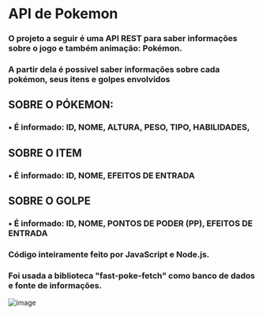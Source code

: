 # API de Pokemon
### O projeto a seguir é uma API REST para saber informações sobre o jogo e  também animação: Pokémon. 
### A partir dela é possivel saber informações sobre cada pokémon, seus itens e golpes envolvidos

## SOBRE O PÓKEMON:
### • É informado: ID, NOME, ALTURA, PESO, TIPO, HABILIDADES, 

## SOBRE O ITEM
### • É informado: ID, NOME, EFEITOS DE ENTRADA

## SOBRE O GOLPE
### • É informado: ID, NOME, PONTOS DE PODER (PP), EFEITOS DE ENTRADA

### Código inteiramente feito por JavaScript e Node.js.
### Foi usada a biblioteca "fast-poke-fetch" como banco de dados e fonte de informações. 

![image](https://github.com/yurissz/pokemon-project/assets/138536805/96ce551c-83b2-4148-9e05-0ffbe504a269)


